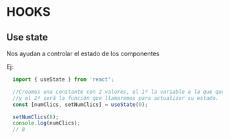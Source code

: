 # HOOKS

## Use state
Nos ayudan a controlar el estado de los componentes

Ej: 

```js
  import { useState } from 'react';

  //Creamos una constante con 2 valores, el 1º la variable a la que queremos controlar su estado
  //y el 2º será la función que llamaremos para actualizar su estado.
  const [numClics, setNumClics] = useState(0);

  setNumClics(8);
  console.log(numClics);
  // 8
```


